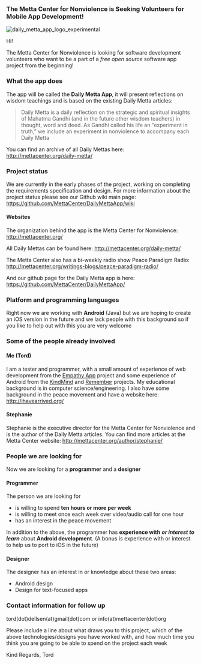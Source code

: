 ### The Metta Center for Nonviolence is Seeking Volunteers for Mobile App Development! 

![daily_metta_app_logo_experimental](https://cloud.githubusercontent.com/assets/10245688/7715842/556143c6-fe8c-11e4-9ed7-63f25032aebc.png)

Hi!

The Metta Center for Nonviolence is looking for software development volunteers who want to be a part of a *free open source* software app project from the beginning!

### What the app does
The app will be called the **Daily Metta App**, it will present reflections on wisdom teachings and is based on the existing Daily Metta articles:
> Daily Metta is a daily reflection on the strategic and spiritual insights of Mahatma Gandhi (and in the future other wisdom teachers) in thought, word and deed. As Gandhi called his life an “experiment in truth,” we include an experiment in nonviolence to accompany each Daily Metta

You can find an archive of all Daily Mettas here: http://mettacenter.org/daily-metta/


### Project status
We are currently in the early phases of the project, working on completing the requirements specification and design. For more information about the project status please see our Github wiki main page: https://github.com/MettaCenter/DailyMettaApp/wiki

#### Websites
The organization behind the app is the Metta Center for Nonviolence: http://mettacenter.org/

All Daily Mettas can be found here: http://mettacenter.org/daily-metta/

The Metta Center also has a bi-weekly radio show Peace Paradigm Radio: http://mettacenter.org/writings-blogs/peace-paradigm-radio/

And our github page for the Daily Metta app is here: https://github.com/MettaCenter/DailyMettaApp/

### Platform and programming languages
Right now we are working with **Android** (Java) but we are hoping to create an iOS version in the future and we lack people with this background so if you like to help out with this you are very welcome

### Some of the people already involved

#### Me (Tord)

I am a tester and programmer, with a small amount of experience of web development from the [Empathy App](https://github.com/EmpathyApp/EmpathyApp) project and some experience of Android from the [KindMind](https://github.com/SunyataZero/KindMind) and [Remember](https://github.com/SunyataZero/Remember) projects. My educational background is in computer science/engineering. I also have some background in the peace movement and have a website here: http://ihavearrived.org/

#### Stephanie

Stephanie is the executive director for the Metta Center for Nonviolence and is the author of the Daily Metta articles. You can find more articles at the Metta Center website: http://mettacenter.org/author/stephanie/

### People we are looking for

Now we are looking for a **programmer** and a **designer**

#### Programmer

The person we are looking for 
* is willing to spend **ten hours or more per week**
* is willing to meet once each week over video/audio call for one hour
* has an interest in the peace movement

In addition to the above, the programmer has **experience with** ***or interest to learn*** about **Android development**. (A bonus is experience with or interest to help us to port to iOS in the future)

#### Designer

The designer has an interest in or knowledge about these two areas:
* Android design
* Design for text-focused apps

### Contact information for follow up
tord(dot)dellsen(at)gmail(dot)com or info(at)mettacenter(dot)org

Please include a line about what draws you to this project, which of the above technologies/designs you have worked with, and how much time you think you are going to be able to spend on the project each week

Kind Regards,
Tord
